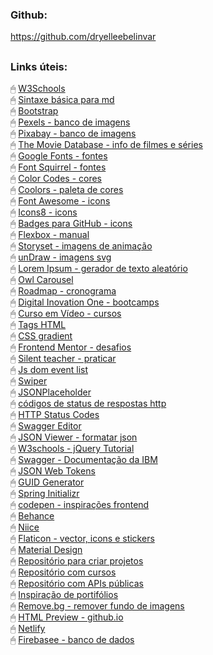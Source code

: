 ### Github:
https://github.com/dryelleebelinvar

##

### Links úteis:
🖱 [W3Schools](https://www.w3schools.com/?msclkid=4fe5c11cce6d11eca58b304f331f0d0a)  
🖱 [Sintaxe básica para md](https://www.markdownguide.org/basic-syntax/)  
🖱 [Bootstrap](https://getbootstrap.com/)  
🖱 [Pexels - banco de imagens](https://www.pexels.com/pt-br/)  
🖱 [Pixabay - banco de imagens](https://pixabay.com/pt/)  
🖱 [The Movie Database - info de filmes e séries](https://www.themoviedb.org/)  
🖱 [Google Fonts - fontes](https://fonts.google.com/)  
🖱 [Font Squirrel - fontes](https://www.fontsquirrel.com/)  
🖱 [Color Codes - cores](https://html-color.codes/)  
🖱 [Coolors - paleta de cores](https://coolors.co/)   
🖱 [Font Awesome - icons](https://fontawesome.com/icons)   
🖱 [Icons8 - icons](https://icons8.com/)  
🖱 [Badges para GitHub - icons](https://dev.to/envoy_/150-badges-for-github-pnk)  
🖱 [Flexbox - manual](https://css-tricks.com/snippets/css/a-guide-to-flexbox/)  
🖱 [Storyset - imagens de animação](https://storyset.com/)  
🖱 [unDraw - imagens svg](https://undraw.co/illustrations)  
🖱 [Lorem Ipsum - gerador de texto aleatório](https://lipsum.com/)  
🖱 [Owl Carousel](https://owlcarousel2.github.io/OwlCarousel2/demos/demos.html)  
🖱 [Roadmap - cronograma](https://roadmap.sh/)  
🖱 [Digital Inovation One - bootcamps](https://www.dio.me/)  
🖱 [Curso em Vídeo - cursos](https://www.cursoemvideo.com/cursos/)   
🖱 [Tags HTML](https://www.homehost.com.br/blog/tutoriais/tags-html/)  
🖱 [CSS gradient](https://cssgradient.io/)  
🖱 [Frontend Mentor - desafios](https://www.frontendmentor.io/)  
🖱 [Silent teacher - praticar](https://silentteacher.toxicode.fr/)   
🖱 [Js dom event list](https://developer.mozilla.org/pt-BR/docs/Web/Events)  
🖱 [Swiper](https://swiperjs.com/)     
🖱 [JSONPlaceholder](https://jsonplaceholder.typicode.com/)  
🖱 [códigos de status de respostas http](https://developer.mozilla.org/pt-BR/docs/Web/HTTP/Status)  
🖱 [HTTP Status Codes](https://restapitutorial.com/httpstatuscodes.html)  
🖱 [Swagger Editor](https://editor.swagger.io/)  
🖱 [JSON Viewer - formatar json](http://jsonviewer.stack.hu/)  
🖱 [W3schools - jQuery Tutorial](https://www.w3schools.com/jquery/)  
🖱 [Swagger - Documentação da IBM](https://www.ibm.com/docs/pt-br/integration-bus/10.0?topic=apis-swagger)  
🖱 [JSON Web Tokens](https://jwt.io/)  
🖱 [GUID Generator](https://guidgenerator.com/online-guid-generator.aspx)  
🖱 [Spring Initializr](https://start.spring.io/;)   
🖱 [codepen - inspirações frontend](https://codepen.io/features/)   
🖱 [Behance](https://www.behance.net/)   
🖱 [Niice](https://niice.co/templates)   
🖱 [Flaticon - vector, icons e stickers](https://www.flaticon.com/)   
🖱 [Material Design](https://m3.material.io/)   
🖱 [Repositório para criar projetos](https://github.com/codecrafters-io/build-your-own-x)   
🖱 [Repositório com cursos](https://github.com/EbookFoundation/free-programming-books/blob/main/courses/free-courses-pt_BR.md)   
🖱 [Repositório com APIs públicas](https://github.com/public-apis/public-apis)   
🖱 [Inspiração de portifólios](https://www.hostinger.com.br/tutoriais/portfolio-desenvolvedor-web)   
🖱 [Remove.bg - remover fundo de imagens](https://www.remove.bg/pt-br/upload)   
🖱 [HTML Preview - github.io](https://htmlpreview.github.io/)   
🖱 [Netlify](https://app.netlify.com/)   
🖱 [Firebasee - banco de dados](https://firebase.google.com/?hl=pt-br)   
